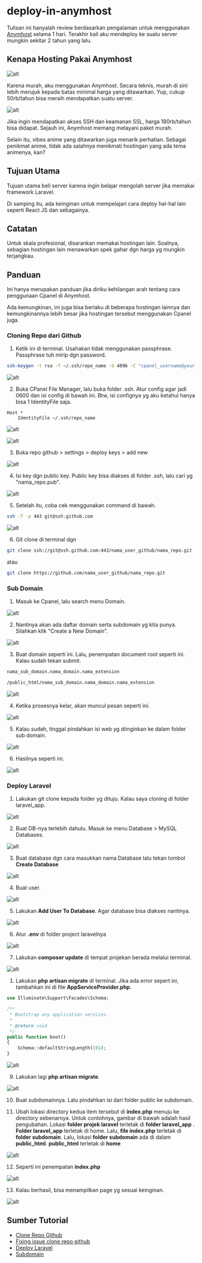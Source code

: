 # deploy-in-anymhost

Tulisan ini hanyalah review berdasarkan pengalaman untuk menggunakan [Anymhost](https://anymhost.id/) selama 1 hari. Terakhir kali aku mendeploy ke suatu server mungkin sekitar 2 tahun yang lalu. 

## Kenapa Hosting Pakai Anymhost

![alt](img/Screenshot_(1140).jpg)

Karena murah, aku menggunakan Anymhost. Secara teknis, murah di sini lebih merujuk kepada batas minimal harga yang ditawarkan. Yup, cukup 50rb/tahun bisa meraih mendapatkan suatu server.

![alt](img/Screenshot_(1141).jpg)

Jika ingin mendapatkan akses SSH dan keamanan SSL, harga 180rb/tahun bisa didapat. Sejauh ini, Anymhost memang melayani paket murah.

Selain itu, vibes anime yang ditawarkan juga menarik perhatian. Sebagai penikmat anime, tidak ada salahnya menikmati hostingan yang ada tema animenya, kan?

## Tujuan Utama

Tujuan utama beli server karena ingin belajar mengolah server jika memakai framework Laravel.

Di samping itu, ada keinginan untuk mempelajari cara deploy hal-hal lain seperti React JS dan sebagainya.

## Catatan

Untuk skala profesional, disarankan memakai hostingan lain. Soalnya, sebagian hostingan lain menawarkan spek gahar dgn harga yg mungkin terjangkau.

## Panduan

Ini hanya merupakan panduan jika diriku kehilangan arah tentang cara penggunaan Cpanel di Anymhost. 

Ada kemungkinan, ini juga bisa berlaku di beberapa hostingan lainnya dan kemungkinannya lebih besar jika hostingan tersebut menggunakan Cpanel juga.

### Cloning Repo dari Github

1. Ketik ini di terminal. Usahakan tidak menggunakan passphrase. Passphrase tuh mirip dgn password.

```bash
ssh-keygen -t rsa -f ~/.ssh/repo_name -b 4096 -C "cpanel_username@your_website_name"
```

![alt](img/Screenshot_(1135)_edited.jpg)

2. Buka CPanel File Manager, lalu buka folder .ssh. Atur config agar jadi 0600 dan isi config di bawah ini. 
Btw, isi confignya yg aku ketahui hanya bisa 1 IdentityFile saja.

```
Host *
    IdentityFile ~/.ssh/repo_name
```

![alt](img/Screenshot_(1142).jpg)

![alt](img/Screenshot_(1136).jpg)

3. Buka repo github > settings > deploy keys > add new

![alt](img/Screenshot_(1137).jpg)

4. Isi key dgn public key. Public key bisa diakses di folder .ssh, lalu cari yg "nama_repo.pub".

![alt](img/Screenshot_(1143)_edited.jpg)

5. Setelah itu, coba cek menggunakan command di bawah.

```bash
ssh -T -p 443 git@ssh.github.com
```

![alt](img/Screenshot_(1139).jpg)

6. Git clone di terminal dgn

```bash
git clone ssh://git@ssh.github.com:443/nama_user_github/nama_repo.git
```

atau 

```bash
git clone https://github.com/nama_user_github/nama_repo.git
```

### Sub Domain 
1. Masuk ke Cpanel, lalu search menu Domain.

![alt](img/Screenshot_(1155).jpg)

2. Nantinya akan ada daftar domain serta subdomain yg kita punya. Silahkan klik "Create a New Domain".

![alt](img/Screenshot_(1156).jpg)

3. Buat domain seperti ini. Lalu, penempatan document root seperti ini. Kalau sudah tekan submit.

```bash
nama_sub_domain.nama_domain.nama_extension
```

```bash
/public_html/nama_sub_domain.nama_domain.nama_extension
```

![alt](img/Screenshot_(1157).jpg)

4. Ketika prosesnya kelar, akan muncul pesan seperti ini.

![alt](img/Screenshot_(1158).jpg)

5. Kalau sudah, tinggal pindahkan isi web yg diinginkan ke dalam folder sub domain.

![alt](img/Screenshot_(1159).jpg)

6. Hasilnya seperti ini.

![alt](img/Screenshot_(1160).jpg)

### Deploy Laravel
1. Lakukan git clone kepada folder yg dituju. Kalau saya cloning di folder laravel_app.

![alt](img/Screenshot_(1183).jpg)

2. Buat DB-nya terlebih dahulu. Masuk ke menu Database > MySQL Databases.

![alt](img/Screenshot_(1184).jpg)

3. Buat database dgn cara masukkan nama Database lalu tekan tombol **Create Database**

![alt](img/Screenshot_(1185).jpg)

4. Buat user.

![alt](img/Screenshot_(1186).jpg)

5. Lakukan **Add User To Database**. Agar database bisa diakses nantinya.

![alt](img/Screenshot_(1187).jpg)

6. Atur **.env** di folder project laravelnya

![alt](img/Screenshot_(1177)_edited.jpg)

7. Lakukan **composer update** di tempat projekan berada melalui terminal.

![alt](img/Screenshot_(1170).jpg)

1. Lakukan **php artisan migrate** di terminal. Jika ada error sepert ini, tambahkan ini di file **AppServiceProvider.php**.

```php
use Illuminate\Support\Facades\Schema;

/**
 * Bootstrap any application services.
 *
 * @return void
 */
public function boot()
{
    Schema::defaultStringLength(191);
}
```

![alt](img/Screenshot_(1175).jpg)

9. Lakukan lagi **php artisan migrate**.

![alt](img/Screenshot_(1176).jpg)

10. Buat subdomainnya. Lalu pindahkan isi dari folder public ke subdomain.

11. Ubah lokasi directory kedua item tersebut di **index.php** menuju ke directory sebenarnya. Untuk contohnya, gambar di bawah adalah hasil pengubahan. Lokasi **folder projek laravel** terletak di **folder laravel_app** . **Folder laravel_app** terletak di home. Lalu, **file index.php**  terletak di **folder subdomain**. Lalu, lokasi **folder subdomain** ada di dalam **public_html**. **public_html** terletak di **home**

![alt](img/Screenshot_(1169).jpg)

12. Seperti ini penempatan **index.php**

![alt](img/Screenshot_(1188).jpg)

13. Kalau berhasil, bisa menampilkan page yg sesuai keinginan.

![alt](img/Screenshot_(1181).jpg)

## Sumber Tutorial

- [Clone Repo Github](https://docs.cpanel.net/knowledge-base/web-services/guide-to-git-set-up-access-to-private-repositories/)
- [Fixing issue clone repo github](https://askubuntu.com/questions/610940/ssh-connect-to-host-github-com-port-22-connection-refused)
- [Deploy Laravel](https://www.iankumu.com/blog/deploy-laravel-on-shared-hosting/)
- [Subdomain](https://docs.cpanel.net/cpanel/domains/domains/)